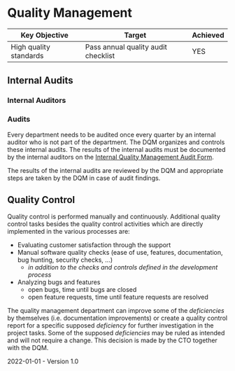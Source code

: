# Quality Management

| Key Objective          | Target                              | Achieved |
| ---------------------- | ----------------------------------- | -------- |
| High quality standards | Pass annual quality audit checklist | YES      |

## Internal Audits

### Internal Auditors



### Audits

Every department needs to be audited once every quarter by an internal auditor who is not part of the department. The DQM organizes and controls these internal audits. The results of the internal audits must be documented by the internal auditors on the [Internal Quality Management Audit Form](./Quality%20Management/Internal%20Quality%20Management%20Audit%20Form.md).

The results of the internal audits are reviewed by the DQM and appropriate steps are taken by the DQM in case of audit findings.

## Quality Control

Quality control is performed manually and continuously. Additional quality control tasks besides the quality control activities which are directly implemented in the various processes are:

* Evaluating customer satisfaction through the support
* Manual software quality checks (ease of use, features, documentation, bug hunting, security checks, ...)
  * *in addition to the checks and controls defined in the development process*
* Analyzing bugs and features
  * open bugs, time until bugs are closed
  * open feature requests, time until feature requests are resolved

The quality management department can improve some of the *deficiencies* by themselves (i.e. documentation improvements) or create a quality control report for a specific supposed *deficiency* for further investigation in the project tasks. Some of the supposed *deficiencies* may be ruled as intended and will not require a change. This decision is made by the CTO together with the DQM.  



2022-01-01 - Version 1.0

